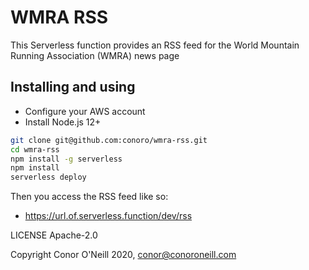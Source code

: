 # WMRA RSS
This Serverless function provides an RSS feed for the World Mountain Running Association (WMRA) news page

## Installing and using
* Configure your AWS account
* Install Node.js 12+

```bash
git clone git@github.com:conoro/wmra-rss.git
cd wmra-rss
npm install -g serverless
npm install
serverless deploy
```
Then you access the RSS feed like so:

* https://url.of.serverless.function/dev/rss


LICENSE Apache-2.0

Copyright Conor O'Neill 2020, conor@conoroneill.com

